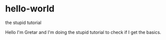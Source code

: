 # hello-world
the stupid tutorial

Hello I'm Gretar and I'm doing the stupid tutorial to check if I get the basics.
